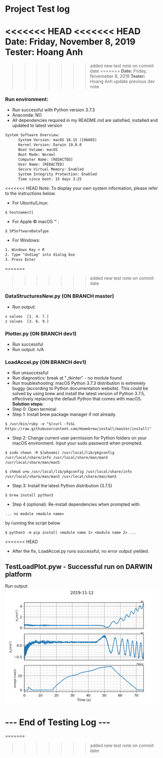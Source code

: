 # Project Test log
<<<<<<< HEAD
<<<<<<< HEAD
**Date:** Friday, November 8, 2019
**Tester:** Hoang Anh
=======
>>>>>>> added new test note on commit date
=======
**Date:** Friday, Novemeber 8, 2019
**Tester:** Hoang Anh
>>>>>>> update previous dev note

### Run environment:
- Run successful with Python version 3.7.3
- Anaconda: NO
- All dependencies required in my README.md are satisfied, installed and updated to latest version
```
System Software Overview:
      System Version: macOS 10.15 (19A603)
      Kernel Version: Darwin 19.0.0
      Boot Volume: macOS
      Boot Mode: Normal
      Computer Name: [REDACTED]
      User Name: [REDACTED]
      Secure Virtual Memory: Enabled
      System Integrity Protection: Enabled
      Time since boot: 15 days 3:25
```
<<<<<<< HEAD
Note: To display your own system information, please refer to the instructions below.

- For Ubuntu/Linux:
```
$ hostnamectl
```

- For Apple &copy; macOS &trade; :
```
$ SPSoftwareDataType
```

- For Windows:
```
1. Windows Key + R
2. Type "dxdiag" into dialog box
3. Press Enter  
```
=======
>>>>>>> added new test note on commit date

### DataStructuresNew.py (ON BRANCH master)
- Run output:
```
x values  [1. 4. 7.]
z values  [3. 6. 9.]
```
### Plotter.py (ON BRANCH dev1)
- Run successful
- Run output: n/A

### LoadAccel.py (ON BRANCH dev1)
- Run unsuccessful
- Run diagnostics: break at "_tkinter" - no module found
- Run troubleshooting: macOS Python 3.7.3 distribution is extremely buggy (according to Python documentation website). This could be solved by using brew and install the latest version of Python 3.7.5, effectively replacing the default Python that comes with macOS.
**Solution steps:**
- Step 0: Open terminal
- Step 1: Install brew package manager if not already.
```
$ /usr/bin/ruby -e "$(curl -fsSL https://raw.githubusercontent.com/Homebrew/install/master/install)"
```
- Step 2: Change current user permission for Python folders on your macOS environment. Input your sudo password when prompted.
```
$ sudo chown -R $(whoami) /usr/local/lib/pkgconfig /usr/local/share/info /usr/local/share/man/man3 /usr/local/share/man/man5
```
```
$ chmod u+w /usr/local/lib/pkgconfig /usr/local/share/info /usr/local/share/man/man3 /usr/local/share/man/man5
```
- Step 3: Install the latest Python distribution (3.7.5)
```
$ brew install python3
```
- Step 4 (optional): Re-install dependencies when prompted with 
```
... no module <module name>
```
by running the script below
```
$ python3 -m pip install <module name 1> <module name 2> ...
```
<<<<<<< HEAD
- After the fix, LoadAccel.py runs successful, no error output yielded.
## TestLoadPlot.pyw - Successful run on DARWIN platform
Run output:
![Run 1](img/run_1.png)

# --- End of Testing Log --- 
=======
>>>>>>> added new test note on commit date
